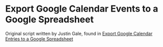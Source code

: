 # Export Google Calendar Events to a Google Spreadsheet

Original script written by Justin Gale, found in [Export Google Calendar Entries to a Google Spreadsheet](https://www.cloudbakers.com/blog/export-google-calendar-entries-to-a-google-spreadsheet)


